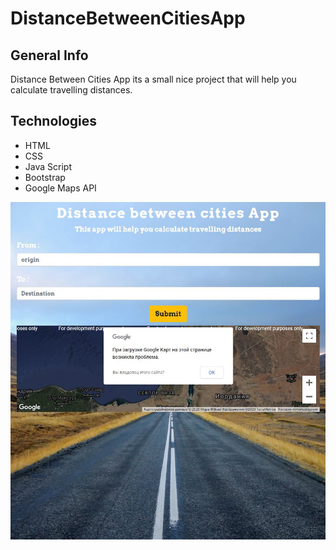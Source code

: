 # DistanceBetweenCitiesApp

General Info
------------
Distance Between Cities App its a small nice project that will help you calculate travelling distances.

Technologies
------------
* HTML
* CSS
* Java Script
* Bootstrap
* Google Maps API

![alt tag](https://github.com/sh-anna/DistanceBetweenCitiesApp/blob/main/Capture.JPG)


